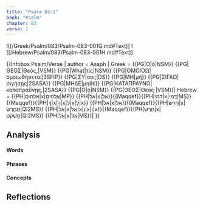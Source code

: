 ```yaml
---
title: "Psalm 83:1"
book: "Psalm"
chapter: 83
verse: 1
---
```

![[/Greek/Psalm/083/Psalm-083-001G.md#Text]]
![[/Hebrew/Psalm/083/Psalm-083-001H.md#Text]]

{{Infobox Psalm/Verse |
  author = Asaph |
  Greek = {{PG|Ο|ὁ|NSM}} {{PG|ΘΕΟΣ|Θεός,|VSM}} {{PG|What|τίς|NSM}} {{PG|ΟΜΟΙΟΩ|ὁμοιωθήσεταί|3SFIP}} {{PG|ΣΥ|σοι;|DS}} {{PG|ΜΗ|μὴ}} {{PG|ΣΙΓΑΩ|σιγήσῃς|2SASA}} {{PG|ΜΗΔΕ|μηδὲ}} {{PG|ΚΑΤΑΠΡΑΥΝΩ|καταπραΰνῃς,|2SASA}} {{PG|Ο|ὁ|NSM}} {{PG|ΘΕΟΣ|Θεός·|VSM}}|
  Hebrew = {{PH|אלהים|x|אֱלֹהִים|MP}} {{PH|אַל|x|אַל}}{{Maqqef}}{{PH|דמי|x|דֳּמִי|MS}}{{Maqqef}}{{PH|ךְ|x|ךְ|x|לְ|x|לָ|x}} {{PH|אַל|x|אַל}}{{Maqqef}}{{PH|חָרַשׁ|x|תֶּחֱרַשׁ|QI2MS}} {{PH|אַל|x|אַל|x|וְ|x|וְ|x}}{{Maqqef}}{{PH|חָרַשׁ|x|תִּשְׁקֹט|QI2MS}} {{PH|אֵל|x|אֵל|MS}}׃|
}}

## Analysis

#### Words

#### Phrases

#### Concepts

## Reflections
